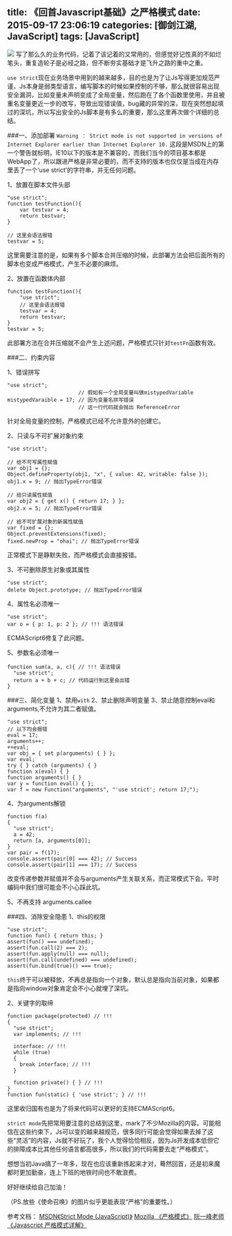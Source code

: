 title: 《回首Javascript基础》之严格模式
date: 2015-09-17 23:06:19
categories: [御剑江湖, JavaScript]
tags: [JavaScript]
---
![](/img/game/call_on_duty.jpg)
写了那么久的业务代码，记着了该记着的又常用的，但感觉好记性真的不如烂笔头，重复造轮子是必经之路，但不断夯实基础才是飞升之路的重中之重。

`use strict`现在业务场景中用到的越来越多，目的也是为了让Js写得更加规范严谨，Js本身是弱类型语言，编写脚本的时候如果控制的不够，那么就很容易出现安全漏洞，比如变量未声明变成了全局变量，然后跑在了各个函数里使用，并且被重名变量更近一步的改写，导致出现错误值，bug藏的异常的深，现在突然想起填过的深坑，所以写出安全的Js脚本是有多么的重要，那么这里再次做个详细的总结。


###一、添加部署
`Warning ： Strict mode is not supported in versions of Internet Explorer earlier than Internet Explorer 10.`
这段是MSDN上的第一个警告就标明，IE10以下的版本是不兼容的，而我们当今的项目基本都是WebApp了，所以跟进严格是非常必要的，而不支持的版本也仅仅是当成在内存里丢了一个‘use strict’的字符串，并无任何问题。

1、放置在脚本文件头部
```
"use strict";
function testFunction(){
    var testvar = 4;
    return testvar;
}

// 这里会语法报错
testvar = 5;
```
这里需要注意的是，如果有多个脚本合并压缩的时候，此部署方法会把后面所有的脚本也变成严格模式，产生不必要的麻烦。

2、放置在函数体内部
```
function testFunction(){
    "use strict";
    // 这里会语法报错
    testvar = 4;
    return testvar;
}
testvar = 5;
```
此部署方法在合并压缩就不会产生上述问题，严格模式只针对`testFn`函数有效。

###二、约束内容

1、错误拼写
```
"use strict";
                       // 假如有一个全局变量叫做mistypedVariable
mistypedVaraible = 17; // 因为变量名拼写错误
                       // 这一行代码就会抛出 ReferenceError
```
针对全局变量的控制，严格模式已经不允许意外的创建它。

2、只读与不可扩展对象约束
```
"use strict";

// 给不可写属性赋值
var obj1 = {};
Object.defineProperty(obj1, "x", { value: 42, writable: false });
obj1.x = 9; // 抛出TypeError错误

// 给只读属性赋值
var obj2 = { get x() { return 17; } };
obj2.x = 5; // 抛出TypeError错误

// 给不可扩展对象的新属性赋值
var fixed = {};
Object.preventExtensions(fixed);
fixed.newProp = "ohai"; // 抛出TypeError错误
```
正常模式下是静默失败，而严格模式会直接报错。

3、不可删除原生对象或其属性
```
"use strict";
delete Object.prototype; // 抛出TypeError错误
```

4、属性名必须唯一
```
"use strict";
var o = { p: 1, p: 2 }; // !!! 语法错误
```
ECMAScript6修复了此问题。

5、参数名必须唯一
```
function sum(a, a, c){ // !!! 语法错误
  "use strict";
  return a + b + c; // 代码运行到这里会出错
}
```

###三、简化变量
1、禁用`with`
2、禁止删除声明变量
3、禁止随意控制eval和arguments,不允许为其二者赋值。
```
"use strict";
// 以下均会报错
eval = 17;
arguments++;
++eval;
var obj = { set p(arguments) { } };
var eval;
try { } catch (arguments) { }
function x(eval) { }
function arguments() { }
var y = function eval() { };
var f = new Function("arguments", "'use strict'; return 17;");
```
4、为arguments解锁
```
function f(a)
{
  "use strict";
  a = 42;
  return [a, arguments[0]];
}
var pair = f(17);
console.assert(pair[0] === 42); // Success
console.assert(pair[1] === 17); // Success
```
改变传递参数并赋值并不会与arguments产生关联关系，而正常模式下会。平时编码中我们很可能会不小心踩此坑。

5、不再支持 arguments.callee

###四、消除安全隐患
1、this的权限
```
"use strict";
function fun() { return this; }
assert(fun() === undefined);
assert(fun.call(2) === 2);
assert(fun.apply(null) === null);
assert(fun.call(undefined) === undefined);
assert(fun.bind(true)() === true);
```
`this`终于可以被释放，不再总是指向一个对象，默认总是指向当前对象，如果都是指向window对象肯定会不小心就埋了深坑。

2、关键字的取缔
```
function package(protected) // !!!
{
  "use strict";
  var implements; // !!!

  interface: // !!!
  while (true)
  {
    break interface; // !!!
  }

  function private() { } // !!!
}
function fun(static) { 'use strict'; } // !!!
```
这里收归国有也是为了将来代码可以更好的支持ECMAScript6。

`strict mode`先把常用要注意的总结到这里，mark了不少Mozilla的内容。可能相信在这些约束下，Js可以变的越来越规范，很多同行可能会觉得如果去掉了这些“灵活”的内容，Js就不好玩了，我个人觉得恰恰相反，因为Js开发成本低但它的排障成本比其他任何语言都高很多，所以我们的代码需要去走“严格模式”。

想想当初Java搞了一年多，现在也应该重新拣起来才对，蓦然回首，还是初来魔都时更加勤奋，连上下班的地铁时间也不敢浪费。

好好继续给自己加油！

（PS.放些《使命召唤》的图片似乎更能表现“严格”的重要性。）

参考文档：
[MSDN《Strict Mode (JavaScript)》](https://msdn.microsoft.com/en-us/library/br230269.aspx)
[Mozilla 《严格模式》](https://developer.mozilla.org/zh-CN/docs/Web/JavaScript/Reference/Strict_mode)
[阮一峰老师《Javascript 严格模式详解》](http://www.ruanyifeng.com/blog/2013/01/javascript_strict_mode.html)

